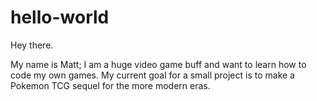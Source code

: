 # hello-world
Hey there.

My name is Matt; I am a huge video game buff and want to learn how to code my own games. My current goal for a small project is to make a Pokemon TCG sequel for the more modern eras.
